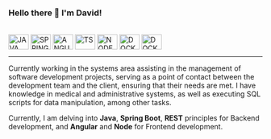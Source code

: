 ### Hello there 👋 I'm David!


 
  
<div style="display: inline_block"><br>
  <img align="center" alt="JAVA" height="30" width="40" src="https://cdn.jsdelivr.net/gh/devicons/devicon/icons/java/java-original.svg">
  <img align="center" alt="SPRING" height="30" width="40" src="https://cdn.jsdelivr.net/gh/devicons/devicon/icons/spring/spring-original.svg">
  <img align="center" alt="ANGULAR" height="30" width="40" src="https://cdn.jsdelivr.net/gh/devicons/devicon/icons/angularjs/angularjs-plain.svg">
  <img align="center" alt="TS" height="30" width="40" src="https://cdn.jsdelivr.net/gh/devicons/devicon/icons/typescript/typescript-original.svg">
  <img align="center" alt="NODE" height="30" width="40" src="https://cdn.jsdelivr.net/gh/devicons/devicon/icons/nodejs/nodejs-original.svg">
  <img align="center" alt="DOCKER" height="30" width="40" src="https://cdn.jsdelivr.net/gh/devicons/devicon/icons/docker/docker-original.svg">
  <img align="center" alt="DOCKER" height="30" width="40" src="https://cdn.jsdelivr.net/gh/devicons/devicon/icons/git/git-original.svg">
  <br>
  <hr>

  <p>Currently working in the systems area assisting in the management of software development projects, serving as a point of contact between the development team and the client,     ensuring that their needs are met. I have knowledge in medical and administrative systems, as well as executing SQL scripts for data manipulation, among other tasks.</p>

  <p>Currently, I am delving into <strong>Java</strong>, <strong>Spring Boot</strong>, <strong>REST</strong> principles for Backend development, and <strong>Angular</strong> and <strong>Node</strong> for Frontend development.</p>

</div>
